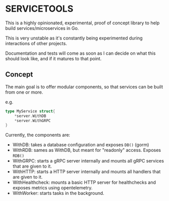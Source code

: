 # SERVICETOOLS

This is a highly opinionated, experimental, proof of concept
library to help build services/microservices in Go.

This is very unstable as it's constantly being experimented
during interactions of other projects.

Documentation and tests will come as soon as I can decide on
what this should look like, and if it matures to that point.

## Concept

The main goal is to offer modular components,
so that services can be built from one or more.

e.g.

```go
type MyService struct{
    *server.WithDB
    *server.WithGRPC
}
```

Currently, the components are:

* WithDB: takes a database configuration and exposes `DB()` (gorm)
* WithRDB: sames as WithDB, but meant for "readonly" access. Exposes `RDB()`
* WithGRPC: starts a gRPC server internally and mounts all gRPC services that are given to it.
* WithHTTP: starts a HTTP server internally and mounts all handlers that are given to it.
* WithHealthcheck: mounts a basic HTTP server for healthchecks and exposes metrics using opentelemetry.
* WithWorker: starts tasks in the background.
